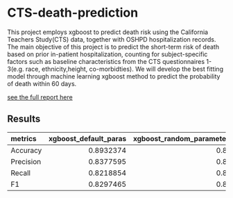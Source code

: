 # CTS-death-prediction

This project employs xgboost to predict death risk using the California Teachers Study(CTS) data,  together with OSHPD hospitalization records.  The main objective of this project is to predict the short-term risk of death based on prior in-patient hospitalization, counting for subject-specific factors such as baseline characteristics from the CTS questionnaires 1-3(e.g. race, ethnicity,height, co-morbidties). We will develop the best fitting model through machine learning xgboost method to predict the probability of death within 60 days.

[see the full report here](https://yungson.github.io/CTS-death-prediction/cts-death-prediction.html)

## Results

|metrics| xgboost_default_paras | xgboost_random_parameter_tuning | xgboost_using_WOE |
| :---------- | ----------: | ----------: | ----------: |
| Accuracy  | 0.8932374 | 0.8906883 | 0.8954866 |
| Precision | 0.8377595 | 0.8357629 | 0.8469039 |
| Recall    | 0.8218854 | 0.8147797 | 0.8193396 |
| F1        | 0.8297465 | 0.8251379 | 0.8328938 |
